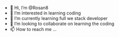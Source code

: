 - 👋 Hi, I’m @Rosan8
- 👀 I’m interested in learning coding
- 🌱 I’m currently learning full we stack developer
- 💞️ I’m looking to collaborate on learning the coding
- 📫 How to reach me ...

<!---
Rosan8/Rosan8 is a ✨ special ✨ repository because its `README.md` (this file) appears on your GitHub profile.
You can click the Preview link to take a look at your changes.
--->
